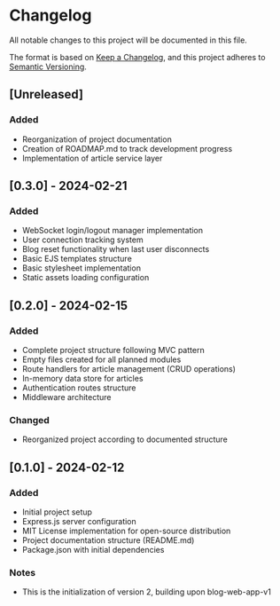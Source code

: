# Changelog
All notable changes to this project will be documented in this file.

The format is based on [Keep a Changelog](https://keepachangelog.com/en/1.0.0/),
and this project adheres to [Semantic Versioning](https://semver.org/).

<!--
Convention de notation :
- Added: Nouvelle feature, fonction ou dépendance
- Changed: Modification de l'existant (sans le casser)
- Deprecated: Existant marqué comme obsolète, à retirer dans une future version MAJOR
- Removed: Retrait d'une feature, fonction ou dépendance (toujours en version MAJOR)
- Fixed: Correction de bugs ou problèmes (sans changer le comportement attendu)
- Security: Changements liés à la sécurité (vulnérabilités, protection des données)
-->

## [Unreleased]

### Added
- Reorganization of project documentation
- Creation of ROADMAP.md to track development progress
- Implementation of article service layer

## [0.3.0] - 2024-02-21

### Added
- WebSocket login/logout manager implementation
- User connection tracking system
- Blog reset functionality when last user disconnects
- Basic EJS templates structure
- Basic stylesheet implementation
- Static assets loading configuration

## [0.2.0] - 2024-02-15

### Added
- Complete project structure following MVC pattern
- Empty files created for all planned modules
- Route handlers for article management (CRUD operations)
- In-memory data store for articles
- Authentication routes structure
- Middleware architecture

### Changed
- Reorganized project according to documented structure

## [0.1.0] - 2024-02-12

### Added
- Initial project setup
- Express.js server configuration
- MIT License implementation for open-source distribution
- Project documentation structure (README.md)
- Package.json with initial dependencies

### Notes
- This is the initialization of version 2, building upon blog-web-app-v1